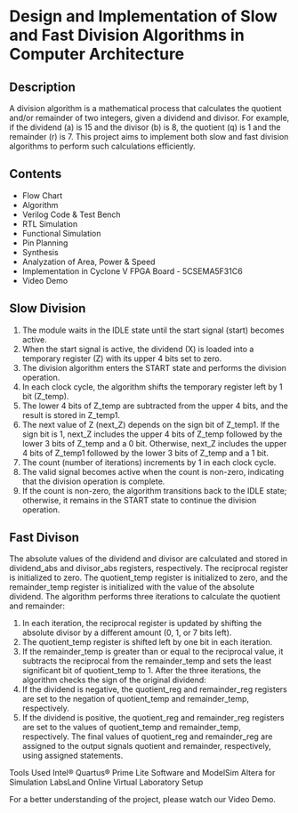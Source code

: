 # Design and Implementation of Slow and Fast Division Algorithms in Computer Architecture


## Description
A division algorithm is a mathematical process that calculates the quotient and/or remainder of two integers, given a dividend and divisor. For example, if the dividend (a) is 15 and the divisor (b) is 8, the quotient (q) is 1 and the remainder (r) is 7. This project aims to implement both slow and fast division algorithms to perform such calculations efficiently.

## Contents
 - Flow Chart
 - Algorithm
 - Verilog Code & Test Bench
 - RTL Simulation
 - Functional Simulation
 - Pin Planning
 - Synthesis
 - Analyzation of Area, Power & Speed
 - Implementation in Cyclone V FPGA Board - 5CSEMA5F31C6
 - Video Demo
## Slow Division
1. The module waits in the IDLE state until the start signal (start) becomes active.
2. When the start signal is active, the dividend (X) is loaded into a temporary register (Z) with its upper 4 bits set to zero.
3. The division algorithm enters the START state and performs the division operation.
4. In each clock cycle, the algorithm shifts the temporary register left by 1 bit (Z_temp).
5. The lower 4 bits of Z_temp are subtracted from the upper 4 bits, and the result is stored in Z_temp1.
6. The next value of Z (next_Z) depends on the sign bit of Z_temp1. If the sign bit is 1, next_Z includes the upper 4 bits of Z_temp followed by the lower 3 bits of Z_temp and a 0 bit. Otherwise, next_Z includes the upper 4 bits of Z_temp1 followed by the lower 3 bits of Z_temp and a 1 bit.
7. The count (number of iterations) increments by 1 in each clock cycle.
8. The valid signal becomes active when the count is non-zero, indicating that the division operation is complete.
9. If the count is non-zero, the algorithm transitions back to the IDLE state; otherwise, it remains in the START state to continue the division operation.
## Fast Divison
The absolute values of the dividend and divisor are calculated and stored in dividend_abs and divisor_abs registers, respectively.
The reciprocal register is initialized to zero.
The quotient_temp register is initialized to zero, and the remainder_temp register is initialized with the value of the absolute dividend.
The algorithm performs three iterations to calculate the quotient and remainder:
1. In each iteration, the reciprocal register is updated by shifting the absolute divisor by a different amount (0, 1, or 7 bits left).
2. The quotient_temp register is shifted left by one bit in each iteration.
3. If the remainder_temp is greater than or equal to the reciprocal value, it subtracts the reciprocal from the remainder_temp and sets the least significant bit of quotient_temp to 1.
After the three iterations, the algorithm checks the sign of the original dividend:
1. If the dividend is negative, the quotient_reg and remainder_reg registers are set to the negation of quotient_temp and remainder_temp, respectively.
2. If the dividend is positive, the quotient_reg and remainder_reg registers are set to the values of quotient_temp and remainder_temp, respectively.
The final values of quotient_reg and remainder_reg are assigned to the output signals quotient and remainder, respectively, using assigned statements.








Tools Used
Intel® Quartus® Prime Lite Software and ModelSim Altera for Simulation
LabsLand Online Virtual Laboratory Setup

For a better understanding of the project, please watch our Video Demo.
